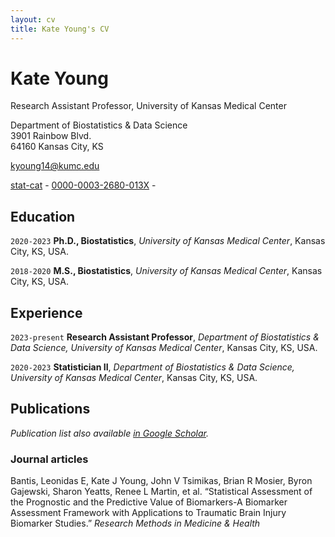 ```yaml
---
layout: cv
title: Kate Young's CV
---
```

# Kate Young
Research Assistant Professor, University of Kansas Medical Center

Department of Biostatistics & Data Science<br/>
3901 Rainbow Blvd.<br/>
64160 Kansas City, KS<br/>

<a href="kyoung14@kumc.edu">kyoung14@kumc.edu</a>

<div id="webaddress">
  <a href="https://github.com/stat-cat"><i class="fa-brands fa-github"></i> stat-cat</a> - 
  <a href="https://orcid.org/0000-0003-2680-013X"><i class="fa-brands fa-orcid"></i>0000-0003-2680-013X</a> - 
</div>

## Education

`2020-2023`
**Ph.D., Biostatistics**, *University of Kansas Medical Center*, Kansas City, KS, USA.

`2018-2020`
**M.S., Biostatistics**, *University of Kansas Medical Center*, Kansas City, KS, USA.

## Experience

`2023-present`
**Research Assistant Professor**, *Department of Biostatistics & Data Science, University of Kansas Medical Center*, Kansas City, KS, USA.

`2020-2023`
**Statistician II**, *Department of Biostatistics & Data Science, University of Kansas Medical Center*, Kansas City, KS, USA.


## Publications

*Publication list also available [in Google Scholar](https://scholar.google.com/citations?user=hBhrbzQAAAAJ&hl=en).*


### Journal articles

Bantis, Leonidas E, Kate J Young, John V Tsimikas, Brian R Mosier, Byron Gajewski, Sharon Yeatts, Renee L Martin, et al. “Statistical Assessment of the Prognostic and the Predictive Value of Biomarkers-A Biomarker Assessment Framework with Applications to Traumatic Brain Injury Biomarker Studies.” *Research Methods in Medicine & Health*

